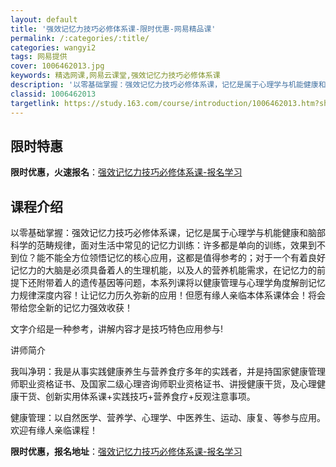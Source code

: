 ```yaml
---
layout: default
title: '强效记忆力技巧必修体系课-限时优惠-网易精品课'
permalink: /:categories/:title/
categories: wangyi2
tags: 网易提供
cover: 1006462013.jpg
keywords: 精选网课,网易云课堂,强效记忆力技巧必修体系课
description: '以零基础掌握：强效记忆力技巧必修体系课，记忆是属于心理学与机能健康和脑部科学的范畴规律，面对生活中常见的记忆力训练：许多'
classid: 1006462013
targetlink: https://study.163.com/course/introduction/1006462013.htm?share=1&shareId=1025206652&utm_campaign=share&utm_medium=iphoneShare&utm_source=&utm_u=1025206652
---
```


## 限时特惠

**限时优惠，火速报名**：[强效记忆力技巧必修体系课-报名学习](https://study.163.com/course/introduction/1006462013.htm?share=1&shareId=1025206652&utm_campaign=share&utm_medium=iphoneShare&utm_source=&utm_u=1025206652)

## 课程介绍

以零基础掌握：强效记忆力技巧必修体系课，记忆是属于心理学与机能健康和脑部科学的范畴规律，面对生活中常见的记忆力训练：许多都是单向的训练，效果到不到位？能不能全方位领悟记忆的核心应用，这都是值得参考的；对于一个有着良好记忆力的大脑是必须具备着人的生理机能，以及人的营养机能需求，在记忆力的前提下还附带着人的遗传基因等问题，本系列课将以健康管理与心理学角度解剖记忆力规律深度内容！让记忆力历久弥新的应用！但愿有缘人亲临本体系课体会！将会带给您全新的记忆力强效收获！

文字介绍是一种参考，讲解内容才是技巧特色应用参与!

讲师简介

我叫净玥：我是从事实践健康养生与营养食疗多年的实践者，并是持国家健康管理师职业资格证书、及国家二级心理咨询师职业资格证书、讲授健康干货，及心理健康干货、创新实用体系课+实践技巧+营养食疗+反观注意事项。

健康管理：以自然医学、营养学、心理学、中医养生、运动、康复、等参与应用。欢迎有缘人亲临课程！

**限时优惠，报名地址**：[强效记忆力技巧必修体系课-报名学习](https://study.163.com/course/introduction/1006462013.htm?share=1&shareId=1025206652&utm_campaign=share&utm_medium=iphoneShare&utm_source=&utm_u=1025206652)

